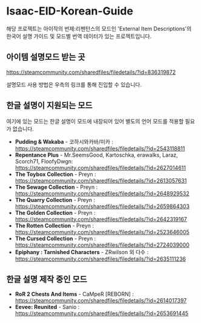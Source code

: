 # Isaac-EID-Korean-Guide

해당 프로젝트는 아이작의 번제:리펜턴스의 모드인 'External Item Descriptions'의 한국어 설명 가이드 및 모드별 번역 데이터가 있는 프로젝트입니다.

## 아이템 설명모드 받는 곳

https://steamcommunity.com/sharedfiles/filedetails/?id=836319872

설명모드 사용 방법은 우측의 링크를 통해 진입할 수 있습니다.

## 한글 설명이 지원되는 모드
여기에 있는 모드는 한글 설명이 모드에 내장되어 있어 별도의 언어 모드를 적용할 필요가 없습니다.

- **Pudding & Wakaba** - 코하시와카바/미카 : https://steamcommunity.com/sharedfiles/filedetails/?id=2543118811
- **Repentance Plus** - Mr.SeemsGood, Kartoschka, erawalks, Laraz, Scorch71, FloofyDwgn: https://steamcommunity.com/sharedfiles/filedetails/?id=2627014611
- **The Toybox Collection** - Preyn : https://steamcommunity.com/sharedfiles/filedetails/?id=2613057631
- **The Sewage Collection** - Preyn : https://steamcommunity.com/sharedfiles/filedetails/?id=2648929532
- **The Quarry Collection** - Preyn : https://steamcommunity.com/sharedfiles/filedetails/?id=2659864303
- **The Golden Collection** - Preyn : https://steamcommunity.com/sharedfiles/filedetails/?id=2642319167
- **The Rotten Collection** - Preyn : https://steamcommunity.com/sharedfiles/filedetails/?id=2523646005
- **The Cursed Collection** - Preyn : https://steamcommunity.com/sharedfiles/filedetails/?id=2724039000
- **Epiphany : Tarnished Characters** - ZRwilson 외 다수 : https://steamcommunity.com/sharedfiles/filedetails/?id=2635111236

## 한글 설명 제작 중인 모드
- **RoR 2 Chests And Items** - CaMpeR [REBORN] : https://steamcommunity.com/sharedfiles/filedetails/?id=2614017397 
- **Eevee: Reunited** - Sanio : https://steamcommunity.com/sharedfiles/filedetails/?id=2653691445

